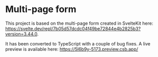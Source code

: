 # Multi-page form

This project is based on the multi-page form created in SvelteKit here: https://svelte.dev/repl/7b05d57dcdc04f49be72844e4b2825b3?version=3.44.0.

It has been converted to TypeScript with a couple of bug fixes. A live preview is available here: https://5l6b9y-5173.preview.csb.app/
